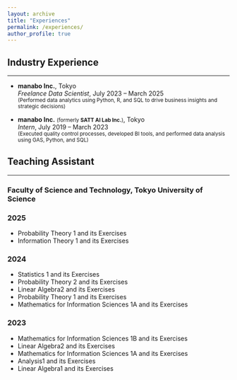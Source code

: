 ```yaml
---
layout: archive
title: "Experiences"
permalink: /experiences/
author_profile: true
---
```


## Industry Experience
---

- **manabo Inc.**, Tokyo  
  *Freelance Data Scientist*, July 2023 – March 2025  
  <small> (Performed data analytics using Python, R, and SQL to drive business insights and strategic decisions) </small>

- **manabo Inc.** <small>(formerly **SATT AI Lab Inc.**)</small>, Tokyo  
  *Intern*, July 2019 – March 2023  
  <small> (Executed quality control processes, developed BI tools, and performed data analysis using GAS, Python, and SQL) </small>

  

## Teaching Assistant
---

### Faculty of Science and Technology, Tokyo University of Science

### 2025
- Probability Theory 1 and its Exercises
- Information Theory 1 and its Exercises

### 2024
- Statistics 1 and its Exercises 
- Probability Theory 2 and its Exercises
- Linear Algebra2 and its Exercises 
- Probability Theory 1 and its Exercises
- Mathematics for Information Sciences 1A and its Exercises 

### 2023
- Mathematics for Information Sciences 1B and its Exercises
- Linear Algebra2 and its Exercises
- Mathematics for Information Sciences 1A and its Exercises
- Analysis1 and its Exercises
-	Linear Algebra1 and its Exercises
